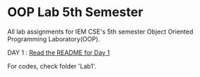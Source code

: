 # OOP Lab 5th Semester
All lab assignments for IEM CSE's 5th semester Object Oriented Programming Laboratory(OOP).

DAY 1 : [Read the README for Day 1](https://github.com/BALaka-18/OOP-Lab-5th-Semester/blob/master/Lab1/README.md)

For codes, check folder 'Lab1'.
